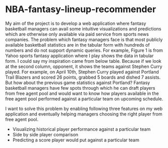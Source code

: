# NBA-fantasy-lineup-recommender

My aim of the project is to develop a web application where fantasy basketball managers can avail some intuitive visualizations and predictions which are otherwise only available via paid service from sports news companies. The problem which fantasy managers face is that most publicly available basketball statistics are in the tabular form with hundreds of numbers and do not support dynamic queries. For example, Figure 1 is from Yahoo sports fantasy application where I play shows the data in tabular form. I could say my inspiration came from below table. Because if we look at the second column, opponent, it shows the teams against Stephen Curry played. For example, on April 10th, Stephen Curry played against Portland Trail Blazers and scored 26 points, grabbed 5 boards and dished 7 assists. But how about the previous game statistics against Portland? Fantasy basketball managers have few spots through which he can draft players from free agent pool and would want to know how players available in the free agent pool performed against a particular team on upcoming schedule. 

I want to solve this problem by enabling following three features on my web application and eventually helping managers choosing the right player from free agent pool.
-	Visualizing historical player performance against a particular team
-	Side by side player comparison 
-	Predicting a score player would put against a particular team 
